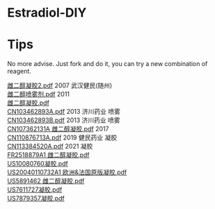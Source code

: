 # Estradiol-DIY
# Tips
No more advise. Just fork and do it, you can try a new combination of reagent.

[雌二醇凝胶2.pdf](./CN101036660A.pdf) 2007 武汉健民(随州)  
[雌二醇喷雾剂.pdf](./CN102018671B.pdf) 2011  
[雌二醇凝胶.pdf](./CN102753180A.pdf)  
[CN103462893A.pdf](./CN103462893A.pdf) 2013 济川药业 喷雾  
[CN103462893B.pdf](./CN103462893B.pdf) 2013 济川药业 喷雾  
[CN107362131A 雌二醇凝胶.pdf](./CN107362131A.pdf) 2017  
[CN110876713A.pdf](./CN110876713A.pdf) 2019 健民药业 凝胶  
[CN113384520A.pdf](./CN113384520A.pdf) 2021 凝胶   
[FR2518879A1 雌二醇凝胶.pdf](./FR2518879A1.pdf)  
[US10080760凝胶.pdf](./US10080760.pdf)  
[US20040110732A1 欧洲&法国原版凝胶.pdf](./US20040110732A1.pdf)  
[US5891462 雌二醇凝胶.pdf](./US5891462.pdf)  
[US7611727凝胶.pdf](./US7611727.pdf)  
[US7879357凝胶.pdf](./US7879357.pdf)  
